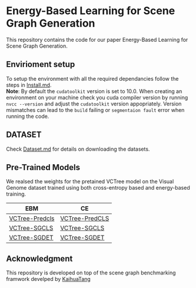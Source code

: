# Energy-Based Learning for Scene Graph Generation
This repository contains the code for our paper Energy-Based Learning for Scene Graph Generation.

## Envirioment setup
To setup the environment with all the required dependancies follow the steps in [Install.md](https://github.com/mods333/energy-based-scene-graph/blob/master/INSTALL.md). 
\
**Note**: By default the `cudatoolkit` version is set to 10.0. When creating an environment on your machine check you cuda compiler version by running `nvcc --version` and adjust the `cudatoolkit` version appopriately. Version mismatches can lead to the `build` failing or `segmentaion fault` error when running the code.

## DATASET
Check [Dataset.md](https://github.com/mods333/energy-based-scene-graph/blob/master/DATASET.md) for details on downloading the datasets.

## Pre-Trained Models

We realsed the weights for the pretained VCTree model on the Visual Genome dataset trained using both cross-entropy based and energy-based training.

| EBM                | CE                 |
|--------------------|--------------------|
| [VCTree-Predcls](https://tinyurl.com/vctree-ebm-predcls) | [VCTree-PredCLS](https://tinyurl.com/yxpt4n7w) |
| [VCTree-SGCLS](https://tinyurl.com/vctree-ebm-sgcls)   | [VCTree-SGCLS](https://tinyurl.com/vctree-ce-sgcls)   |
| [VCTree-SGDET](https://tinyurl.com/vctree-ebm-sgdet)   | [VCTree-SGDET](https://tinyurl.com/vctree-ce-sgdet)   |



## Acknowledgment
This repository is developed on top of the scene graph benchmarking framwork develped by [KaihuaTang](https://github.com/KaihuaTang/Scene-Graph-Benchmark.pytorch)
